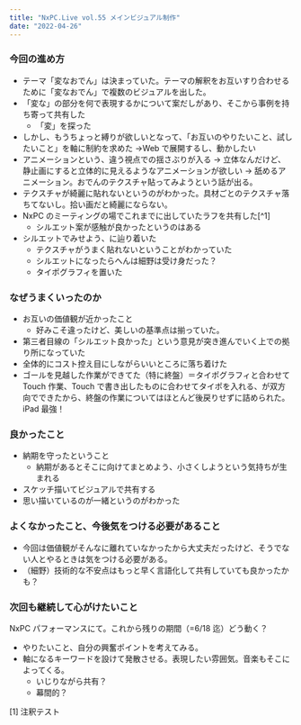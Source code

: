 ```yaml
---
title: "NxPC.Live vol.55 メインビジュアル制作"
date: "2022-04-26"
---
```


### 今回の進め方

- テーマ「変なおでん」は決まっていた。テーマの解釈をお互いすり合わせるために「変なおでん」で複数のビジュアルを出した。
- 「変な」の部分を何で表現するかについて案だしがあり、そこから事例を持ち寄って共有した
  - 「変」を探った
- しかし、もうちょっと縛りが欲しいとなって、「お互いのやりたいこと、試したいこと」を軸に制約を求めた →Web で展開するし、動かしたい
- アニメーションという、違う視点での揺さぶりが入る → 立体なんだけど、静止画にすると立体的に見えるようなアニメーションが欲しい → 舐めるアニメーション。おでんのテクスチャ貼ってみようという話が出る。
- テクスチャが綺麗に貼れないというのがわかった。具材ごとのテクスチャ落ちてないし。拾い画だと綺麗にならない。
- NxPC のミーティングの場でこれまでに出していたラフを共有した[^1]
  - シルエット案が感触が良かったというのはある
- シルエットでみせよう、に辿り着いた
  - テクスチャがうまく貼れないということがわかっていた
  - シルエットになったらへんは細野は受け身だった？
  - タイポグラフィを置いた

### なぜうまくいったのか

- お互いの価値観が近かったこと
  - 好みこそ違ったけど、美しいの基準点は揃っていた。
- 第三者目線の「シルエット良かった」という意見が突き進んでいく上での拠り所になっていた
- 全体的にコスト控え目にしながらいいところに落ち着けた
- ゴールを見越した作業ができてた（特に終盤）＝タイポグラフィと合わせて Touch 作業、Touch で書き出したものに合わせてタイポを入れる、が双方向でできたから、終盤の作業についてはほとんど後戻りせずに詰められた。iPad 最強！

### 良かったこと

- 納期を守ったということ
  - 納期があるとそこに向けてまとめよう、小さくしようという気持ちが生まれる
- スケッチ描いてビジュアルで共有する
- 思い描いているのが一緒というのがわかった

### よくなかったこと、今後気をつける必要があること

- 今回は価値観がそんなに離れていなかったから大丈夫だったけど、そうでない人とやるときは気をつける必要がある。
- （細野）技術的な不安点はもっと早く言語化して共有していても良かったかも？

### 次回も継続して心がけたいこと

NxPC パフォーマンスにて。これから残りの期間（=6/18 迄）どう動く？

- やりたいこと、自分の興奮ポイントを考えてみる。
- 軸になるキーワードを設けて発散させる。表現したい雰囲気。音楽もそこによってくる。
  - いじりながら共有？
  - 幕間的？

[1] 注釈テスト
